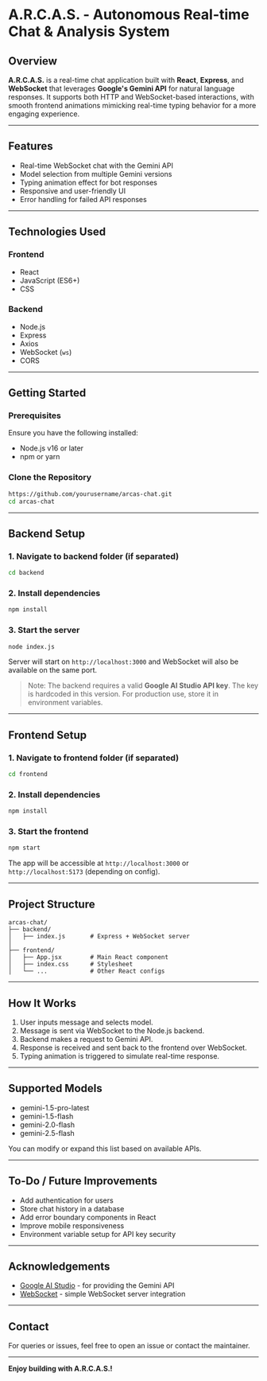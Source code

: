 # A.R.C.A.S. - Autonomous Real-time Chat & Analysis System

## Overview

**A.R.C.A.S.** is a real-time chat application built with **React**, **Express**, and **WebSocket** that leverages **Google's Gemini API** for natural language responses. It supports both HTTP and WebSocket-based interactions, with smooth frontend animations mimicking real-time typing behavior for a more engaging experience.

---

## Features

* Real-time WebSocket chat with the Gemini API
* Model selection from multiple Gemini versions
* Typing animation effect for bot responses
* Responsive and user-friendly UI
* Error handling for failed API responses

---

## Technologies Used

### Frontend

* React
* JavaScript (ES6+)
* CSS

### Backend

* Node.js
* Express
* Axios
* WebSocket (`ws`)
* CORS

---

## Getting Started

### Prerequisites

Ensure you have the following installed:

* Node.js v16 or later
* npm or yarn

### Clone the Repository

```bash
https://github.com/yourusername/arcas-chat.git
cd arcas-chat
```

---

## Backend Setup

### 1. Navigate to backend folder (if separated)

```bash
cd backend
```

### 2. Install dependencies

```bash
npm install
```

### 3. Start the server

```bash
node index.js
```

Server will start on `http://localhost:3000` and WebSocket will also be available on the same port.

> Note: The backend requires a valid **Google AI Studio API key**. The key is hardcoded in this version. For production use, store it in environment variables.

---

## Frontend Setup

### 1. Navigate to frontend folder (if separated)

```bash
cd frontend
```

### 2. Install dependencies

```bash
npm install
```

### 3. Start the frontend

```bash
npm start
```

The app will be accessible at `http://localhost:3000` or `http://localhost:5173` (depending on config).

---

## Project Structure

```
arcas-chat/
├── backend/
│   ├── index.js       # Express + WebSocket server
│
├── frontend/
│   ├── App.jsx        # Main React component
│   ├── index.css      # Stylesheet
│   └── ...            # Other React configs

```

---

## How It Works

1. User inputs message and selects model.
2. Message is sent via WebSocket to the Node.js backend.
3. Backend makes a request to Gemini API.
4. Response is received and sent back to the frontend over WebSocket.
5. Typing animation is triggered to simulate real-time response.

---

## Supported Models

* gemini-1.5-pro-latest
* gemini-1.5-flash
* gemini-2.0-flash
* gemini-2.5-flash

You can modify or expand this list based on available APIs.

---

## To-Do / Future Improvements

* Add authentication for users
* Store chat history in a database
* Add error boundary components in React
* Improve mobile responsiveness
* Environment variable setup for API key security

---

## Acknowledgements

* [Google AI Studio](https://makersuite.google.com/) - for providing the Gemini API
* [WebSocket](https://www.npmjs.com/package/ws) - simple WebSocket server integration

---

## Contact

For queries or issues, feel free to open an issue or contact the maintainer.

---

**Enjoy building with A.R.C.A.S.!**
